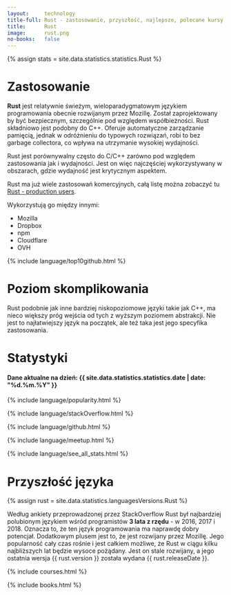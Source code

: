 ```yaml
---
layout:     technology
title-full: Rust - zastosowanie, przyszłość, najlepsze, polecane kursy
title:      Rust
image:      rust.png
no-books:   false
---
```


{% assign stats = site.data.statistics.statistics.Rust %}

# Zastosowanie

**Rust** jest relatywnie świeżym, wieloparadygmatowym językiem programowania obecnie rozwijanym przez Mozillę. Został zaprojektowany by być bezpiecznym, szczególnie pod względem współbieżności. Rust składniowo jest podobny do C++. Oferuje automatyczne zarządzanie pamięcią, jednak w odróżnieniu do typowych rozwiązań, robi to bez garbage collectora, co wpływa na utrzymanie wysokiej wydajności.

Rust jest porównywalny często do C/C++ zarówno pod względem zastosowania jak i wydajności. Jest on więc najczęściej wykorzystywany w obszarach, gdzie wydajność jest krytycznym aspektem. 

Rust ma już wiele zastosowań komercyjnych, całą listę można zobaczyć tu [Rust - production users](https://www.rust-lang.org/production/users).

Wykorzystują go między innymi:
- Mozilla
- Dropbox
- npm
- Cloudflare
- OVH

{% include language/top10github.html %}

# Poziom skomplikowania

Rust podobnie jak inne bardziej niskopoziomowe języki takie jak C++, ma nieco większy próg wejścia od tych z wyższym poziomem abstrakcji.
Nie jest to najłatwiejszy język na początek, ale też taka jest jego specyfika zastosowania.

# Statystyki

<h4>Dane aktualne na dzień: {{ site.data.statistics.statistics.date | date: "%d.%m.%Y"  }}</h4>

{% include language/popularity.html %}

{% include language/stackOverflow.html %}

{% include language/github.html %}

{% include language/meetup.html %}

{% include language/see_all_stats.html %}

# Przyszłość języka

{% assign rust = site.data.statistics.languagesVersions.Rust %}

Według ankiety przeprowadzonej przez StackOverflow Rust był najbardziej polubionym językiem wśród programistów **3 lata z rzędu** - w 2016, 2017 i 2018. Oznacza to, że ten język programowania ma naprawdę dobry potencjał. Dodatkowym plusem jest to, że jest rozwijany przez Mozillę. Jego popularność cały czas rośnie i jest całkiem możliwe, że Rust w ciągu kilku najbliższych lat będzie wysoce pożądany. Jest on stale rozwijany, a jego ostatnia wersja {{ rust.version }} została wydana {{ rust.releaseDate }}.

{% include courses.html %}

{% include books.html %}




